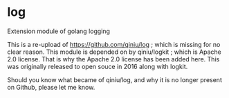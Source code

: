 log
===

Extension module of golang logging

This is a re-upload of https://github.com/qiniu/log ; which is missing for no clear reason.
This module is depended on by qiniu/logkit ; which is Apache 2.0 license. That is why the Apache 2.0 license has been added here. This was originally released to open souce in 2016 along with logkit.

Should you know what became of qiniu/log, and why it is no longer present on Github, please let me know.
